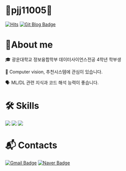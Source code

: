 # 👋pjj11005👋
  
[![Hits](https://hits.seeyoufarm.com/api/count/incr/badge.svg?url=https%3A%2F%2Fgithub.com%2Fpjj11005&count_bg=%2379C83D&title_bg=%23555555&icon=&icon_color=%23E7E7E7&title=hits&edge_flat=false)](https://hits.seeyoufarm.com) [![Git Blog Badge](http://img.shields.io/badge/-Git%20blog-0101DF?style=flat-square&logo=github&link=https://pjj11005.github.io/)](https://pjj11005.github.io/)

<!--<a href="https://lava-thrush-ec8.notion.site/6c06cb79f2474823861cb102c593f855"><img src="https://img.shields.io/badge/-Portfolio-000000?style=flat-square&logo=Notion&logoColor=white"/></a> --> 

<!--![pjj11005's GitHub stats](https://github-readme-stats.vercel.app/api?username=pjj11005&show_icons=true&theme=radical)-->
<!--[![Solved.ac Profile](http://mazassumnida.wtf/api/v2/generate_badge?boj=pjj21)](https://solved.ac/pjj21/)-->
  
# 📌About me
  🎓 광운대학교 정보융합학부 데이터사이언스전공 4학년 학부생

  🔎 Computer vision, 추천시스템에 관심이 있습니다.

  🗣 ML/DL 관련 지식과 코드 해석 능력이 좋습니다.

# 🛠 Skills
  
<img src="https://img.shields.io/badge/Python-3776AB?style=flat-square&logo=Python&logoColor=white"/> <img src="https://img.shields.io/badge/TensorFlow-FF6F00?style=flat-square&logo=TensorFlow&logoColor=white"/> 
<img src="https://img.shields.io/badge/Keras-D00000?style=flat-square&logo=Keras&logoColor=white"/> 
# :mailbox_with_mail: Contacts

[![Gmail Badge](https://img.shields.io/badge/Gmail-d14836?style=flat-square&logo=Gmail&logoColor=white&link=mailto:pjj11005@gmail.com)](mailto:pjj11005@gmail.com)
[![Naver Badge](https://img.shields.io/badge/Naver-03C75A?style=flat-square&logo=Naver&logoColor=white&link=mailto:pjj11005@naver.com)](mailto:pjj11005@naver.com)
